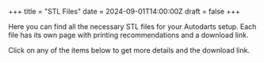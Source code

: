 +++
title = "STL Files"
date = 2024-09-01T14:00:00Z
draft = false
+++

Here you can find all the necessary STL files for your Autodarts setup. Each file has its own page with printing recommendations and a download link.

Click on any of the items below to get more details and the download link.